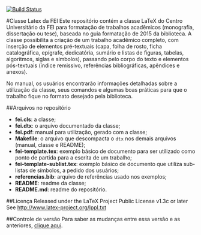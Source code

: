 [![Build Status](https://travis-ci.org/douglasrizzo/Classe-Latex-FEI.svg?branch=master)](https://travis-ci.org/douglasrizzo/Classe-Latex-FEI)

#Classe Latex da FEI
Este repositório contém a classe LaTeX do Centro Universitário da FEI para formatação de trabalhos acadêmicos (monografia, dissertação ou tese), baseada no guia formatação de 2015 da biblioteca. A classe possibilita a criação de um trabalho acadêmico completo, com inserção de elementos pré-textuais (capa, folha de rosto, ficha catalográfica, epígrafe, dedicatória, sumário e listas de figuras, tabelas, algoritmos, siglas e símbolos), passando pelo corpo do texto e elementos pós-textuais (índice remissivo, referências bibliográficas, apêndices e anexos).

No manual, os usuários encontrarão informações detalhadas sobre a utilização da classe, seus comandos e algumas boas práticas para que o trabalho fique no formato desejado pela biblioteca.

##Arquivos no repositório
- **fei.cls**: a classe;
- **fei.dtx**: o arquivo documentado da classe;
- **fei.pdf**: manual para utilização, gerado com a classe;
- **Makefile**: o arquivo que descompacta o `dtx` nos demais arquivos (manual, classe e README);
- **fei-template.tex**: exemplo básico de documento para ser utilizado como ponto de partida para a escrita de um trabalho;
- **fei-template-sublist.tex**: exemplo básico de documento que utiliza sub-listas de símbolos, a pedido dos usuários;
- **referencias.bib**: arquivo de referências usado nos exemplos;
- **README**: readme da classe;
- **README.md**: readme do repositório.

##Licença
Released under the LaTeX Project Public License v1.3c or later
See http://www.latex-project.org/lppl.txt

##Controle de versão
Para saber as mudanças entre essa versão e as anteriores, [clique aqui](https://github.com/douglasrizzo/Classe-Latex-FEI/commits/master).
